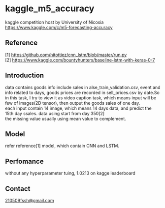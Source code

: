 # kaggle_m5_accuracy
kaggle competition host by University of Nicosia<br>
https://www.kaggle.com/c/m5-forecasting-accuracy

## Reference
[1] https://github.com/hitottiez/cnn_lstm/blob/master/run.py<br>
[2] https://www.kaggle.com/bountyhunters/baseline-lstm-with-keras-0-7
 

## Introduction 
data contains goods info include sales in alse_train_validation.csv, event and info related to days, goods prices are recorded in sell_prices.csv by date.So in this task, I try to view it as video caption task, which means input will be few of images(2D tensor), then output the goods sales of one day.<br>
each input contain 14 image, which means 14 days data, and predict the 15th day ssales. data using start from day 350[2]<br>
the missing value usually using mean value to complement. 

## Model
refer reference[1] model, which contain CNN and LSTM.

## Perfomance
without any hyperparameter tuing, 1.0213 on kagge leaderboard

## Contact
210509fssh@gmail.com
